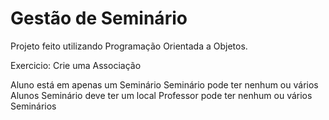 
# Gestão de Seminário

Projeto feito utilizando Programação Orientada a Objetos.

Exercicio:
Crie uma Associação

Aluno está em apenas um Seminário
Seminário pode ter nenhum ou vários Alunos
Seminário deve ter um local
Professor pode ter nenhum ou vários Seminários



